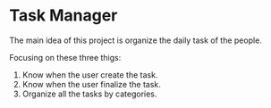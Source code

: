# Task Manager

The main idea of this project is organize the daily task of the people.

Focusing on these three thigs:
1. Know when the user create the task.
2. Know when the user finalize the task.
3. Organize all the tasks by categories.